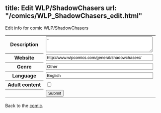 title: Edit WLP/ShadowChasers
url: "/comics/WLP_ShadowChasers_edit.html"
---
Edit info for comic WLP/ShadowChasers

<form name="comic" action="http://gaepostmail.appspot.com/comic/" method="post">
<table class="comicinfo">
<tr>
<th>Description</th><td><textarea name="description" cols="40" rows="3">-</textarea></td>
</tr>
<tr>
<th>Website</th><td><input type="text" name="url" value="http://www.wlpcomics.com/general/shadowchasers/" size="40"/></td>
</tr>
<tr>
<th>Genre</th><td><input type="text" name="genre" value="Other" size="40"/></td>
</tr>
<tr>
<th>Language</th><td><input type="text" name="language" value="English" size="40"/></td>
</tr>
<tr>
<th>Adult content</th><td><input type="checkbox" name="adult" value="adult" /></td>
</tr>
<tr>
<th></th><td>
<input type="hidden" name="comic" value="WLP_ShadowChasers" />
<input type="submit" name="submit" value="Submit" />
</td>
</tr>
</table>
</form>

Back to the [comic](WLP_ShadowChasers.html).

